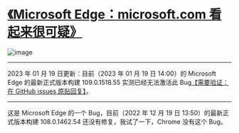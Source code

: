 # [《Microsoft Edge：microsoft.com 看起来很可疑》](https://github.com/miner233/blog/issues/6)

![image](https://s1.vika.cn/space/2023/01/10/d9c6f68e34b04680b2968c2e029cdb42)

***

2023 年 01 月 19 日更新：目前（2023 年 01 月 19 日 14:00）的 Microsoft Edge 的最新正式版本构建 109.0.1518.55 实测已经无法激活此 Bug[【需要验证：在 GitHub issues 原贴回复】](https://github.com/miner233/blog/issues/6)。

***

这是 Microsoft Edge 的一个 Bug，目前（2022 年 12 月 19 日 13:50）的最新正式版本构建 108.0.1462.54 还没有修复，我试了一下，Chrome 没有这个 Bug。